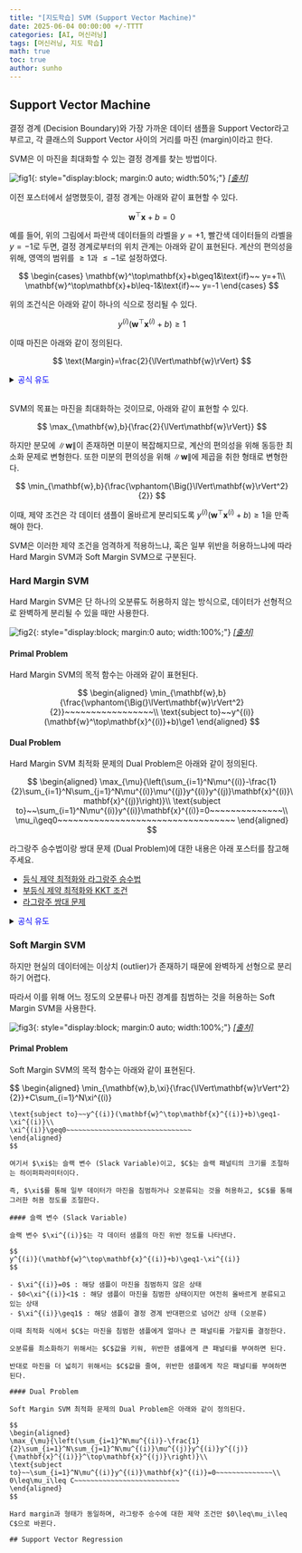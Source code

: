 ```yaml
---
title: "[지도학습] SVM (Support Vector Machine)"
date: 2025-06-04 00:00:00 +/-TTTT
categories: [AI, 머신러닝]
tags: [머신러닝, 지도 학습]
math: true
toc: true
author: sunho
---
```


## Support Vector Machine

결정 경계 (Decision Boundary)와 가장 가까운 데이터 샘플을 Support Vector라고 부르고, 각 클래스의 Support Vector 사이의 거리를 마진 (margin)이라고 한다.

SVM은 이 마진을 최대화할 수 있는 결정 경계를 찾는 방법이다.

![fig1](ml/4-1.png){: style="display:block; margin:0 auto; width:50%;"}
_[[출처]](https://python.plainenglish.io/a-comprehensive-guide-to-support-vector-machine-svm-algorithm-76dbcf18b5ae)_

이전 포스터에서 설명했듯이, 결정 경계는 아래와 같이 표현할 수 있다.

$$
\mathbf{w}^\top\mathbf{x}+b=0
$$

예를 들어, 위의 그림에서 파란색 데이터들의 라벨을 $y=+1$, 빨간색 데이터들의 라벨을 $y=-1$로 두면, 결정 경계로부터의 위치 관계는 아래와 같이 표현된다. 계산의 편의성을 위해, 영역의 범위를 $\geq1$과 $\leq-1$로 설정하였다.

$$
\begin{cases}
\mathbf{w}^\top\mathbf{x}+b\geq1&\text{if}~~ y=+1\\
\mathbf{w}^\top\mathbf{x}+b\leq-1&\text{if}~~ y=-1
\end{cases}
$$

위의 조건식은 아래와 같이 하나의 식으로 정리될 수 있다.

$$
y^{(i)}(\mathbf{w}^\top\mathbf{x}^{(i)}+b)\ge1
$$

이때 마진은 아래와 같이 정의된다.

$$
\text{Margin}=\frac{2}{\lVert\mathbf{w}\rVert}
$$

<details>
<summary><font color='#0000FF'>공식 유도</font></summary>
<div markdown="1">

$$
\begin{aligned}\vphantom{\Big(}
\mathbf{w}^\top\mathbf{x}+b=1\quad\to\quad w_2x_2+w_1x_1+b=1~~~\\
\mathbf{w}^\top\mathbf{x}+b=-1\quad\to\quad w_2x_2+w_1x_1+b=-1
\end{aligned}
$$

두 직선 $w_2x_2+w_1x_1+b-1=0$과 $w_2x_2+w_1x_1+b+1=0$ 사이의 거리 $d$는 아래와 같이 정의된다.

$$
d=\frac{\lvert(b-1)-(b+1)\rvert}{\sqrt{w_2^2+w_1^2}}=\frac{2}{\lVert\mathbf{w}\rVert_2}
$$

---

</div>
</details>
<br>

SVM의 목표는 마진을 최대화하는 것이므로, 아래와 같이 표현할 수 있다.

$$
\max_{\mathbf{w},b}{\frac{2}{\lVert\mathbf{w}\rVert}}
$$

하지만 분모에 $\lVert\mathbf{w}\rVert$이 존재하면 미분이 복잡해지므로,
계산의 편의성을 위해 동등한 최소화 문제로 변형한다. 또한 미분의 편의성을 위해 $\lVert\mathbf{w}\rVert$에 제곱을 취한 형태로 변형한다.

$$
\min_{\mathbf{w},b}{\frac{\vphantom{\Big(}\lVert\mathbf{w}\rVert^2}{2}}
$$

이때, 제약 조건은 각 데이터 샘플이 올바르게 분리되도록 $y^{(i)}(\mathbf{w}^\top\mathbf{x}^{(i)}+b)\ge1$을 만족해야 한다.

SVM은 이러한 제약 조건을 엄격하게 적용하느냐, 혹은 일부 위반을 허용하느냐에 따라
Hard Margin SVM과 Soft Margin SVM으로 구분된다.

### Hard Margin SVM

Hard Margin SVM은 단 하나의 오분류도 허용하지 않는 방식으로, 데이터가 선형적으로 완벽하게 분리될 수 있을 때만 사용한다.

![fig2](ml/4-2.png){: style="display:block; margin:0 auto; width:100%;"}
_[[출처]](https://medium.com/@apurvjain37/support-vector-machine-s-v-m-classifiers-and-kernels-9e13176c9396)_

#### Primal Problem

Hard Margin SVM의 목적 함수는 아래와 같이 표현된다.

$$
\begin{aligned}
\min_{\mathbf{w},b}{\frac{\vphantom{\Big(}\lVert\mathbf{w}\rVert^2}{2}}~~~~~~~~~~~~~~~~~\\
\text{subject to}~~y^{(i)}(\mathbf{w}^\top\mathbf{x}^{(i)}+b)\ge1
\end{aligned}
$$

#### Dual Problem

Hard Margin SVM 최적화 문제의 Dual Problem은 아래와 같이 정의된다.

$$
\begin{aligned}
\max_{\mu}{\left(\sum_{i=1}^N\mu^{(i)}-\frac{1}{2}\sum_{i=1}^N\sum_{j=1}^N\mu^{(i)}\mu^{(j)}y^{(i)}y^{(j)}\mathbf{x}^{(i)}\mathbf{x}^{(j)}\right)}\\
\text{subject to}~~\sum_{i=1}^N\mu^{(i)}y^{(i)}\mathbf{x}^{(i)}=0~~~~~~~~~~~~~~\\
\mu_i\geq0~~~~~~~~~~~~~~~~~~~~~~~~~~~~~~~~~~
\end{aligned}
$$

라그랑주 승수법이랑 쌍대 문제 (Dual Problem)에 대한 내용은 아래 포스터를 참고해주세요.

- [등식 제약 최적화와 라그랑주 승수법](https://suniverse77.github.io/posts/Lagrange/)
- [부등식 제약 최적화와 KKT 조건](https://suniverse77.github.io/posts/KKT/)
- [라그랑주 쌍대 문제](https://suniverse77.github.io/posts/Dual/)

<details>
<summary><font color='#0000FF'>공식 유도</font></summary>
<div markdown="1">

$$
\begin{aligned}
\min_{\mathbf{w},b}{\frac{\vphantom{\Big(}\lVert\mathbf{w}\rVert^2}{2}}~~~~~~~~~~~~~~~~~\\
\text{subject to}~~y^{(i)}(\mathbf{w}^\top\mathbf{x}^{(i)}+b)\ge1
\end{aligned}
$$

---

**1. 라그랑주 함수 정의**

$$
\mathcal{L}(\mathbf{w},b,\mu)=\frac{\lVert\mathbf{w}\rVert^2}{2}+\sum_{i=1}^N\mu^{(i)}\left[1-y^{(i)}(\mathbf{w}^\top\mathbf{x}^{(i)}+b)\right]
~~,~~\mu^{(i)}\geq0
$$

**2. Dual 함수 정의**

$$
\mathcal{D}(\mu)=\inf_{\mathbf{w},b}~\mathcal{L}(\mathbf{w},b,\mu)
$$

**3. Dual 함수 계산**

$$
\nabla_\mathbf{w}\mathcal{L}=\mathbf{w}-\sum_{i=1}^N\mu^{(i)}y^{(i)}\mathbf{x}^{(i)}=0~~\to~~\mathbf{w}=\sum_{i=1}^N\mu^{(i)}y^{(i)}\mathbf{x}^{(i)}
$$

$$
\nabla_b\mathcal{L}=-\sum_{i=1}^N\mu_iy_i=0~~\to~~\sum_{i=1}^N\mu_iy_i=0
$$

이를 $\mathcal{L}$에 대입하면, 아래와 같은 식을 얻을 수 있다.

$$
\mathcal{D}(\mu)=\sum_{i=1}^N\mu^{(i)}-\frac{\lVert\mathbf{w}\rVert^2}{2}=
\sum_{i=1}^N\mu^{(i)}-\frac{1}{2}\sum_{i=1}^N\sum_{j=1}^N\mu^{(i)}\mu^{(j)}y^{(i)}y^{(j)}\mathbf{x}^{(i)}\mathbf{x}^{(j)}
$$

**4. Dual Problem 정의**

$$
\begin{aligned}
\max_{\mu}{\left(\sum_{i=1}^N\mu^{(i)}-\frac{1}{2}\sum_{i=1}^N\sum_{j=1}^N\mu^{(i)}\mu^{(j)}y^{(i)}y^{(j)}\mathbf{x}^{(i)}\mathbf{x}^{(j)}\right)}\\
\text{subject to}~~\sum_{i=1}^N\mu^{(i)}y^{(i)}\mathbf{x}^{(i)}=0~~~~~~~~~~~~~~\\
\mu_i\geq0~~~~~~~~~~~~~~~~~~~~~~~~~~~~~~~~~~
\end{aligned}
$$

---

</div>
</details>

### Soft Margin SVM

하지만 현실의 데이터에는 이상치 (outlier)가 존재하기 때문에 완벽하게 선형으로 분리하기 어렵다.

따라서 이를 위해 어느 정도의 오분류나 마진 경계를 침범하는 것을 허용하는 Soft Margin SVM을 사용한다.

![fig3](ml/4-3.png){: style="display:block; margin:0 auto; width:100%;"}
_[[출처]](https://medium.com/@apurvjain37/support-vector-machine-s-v-m-classifiers-and-kernels-9e13176c9396)_

#### Primal Problem

Soft Margin SVM의 목적 함수는 아래와 같이 표현된다.

$$
\begin{aligned}
\min_{\mathbf{w},b,\xi}{\frac{\lVert\mathbf{w}\rVert^2}{2}}+C\sum_{i=1}^N\xi^{(i)}
~~~~~~~~~~~\\
\text{subject to}~~y^{(i)}(\mathbf{w}^\top\mathbf{x}^{(i)}+b)\geq1-\xi^{(i)}\\
\xi^{(i)}\geq0~~~~~~~~~~~~~~~~~~~~~~~~~~~~~~~
\end{aligned}
$$

여기서 $\xi$는 슬랙 변수 (Slack Variable)이고, $C$는 슬랙 패널티의 크기를 조절하는 하이퍼파라미터이다.

즉, $\xi$를 통해 일부 데이터가 마진을 침범하거나 오분류되는 것을 허용하고, $C$를 통해 그러한 허용 정도를 조절한다.

#### 슬랙 변수 (Slack Variable)

슬랙 변수 $\xi^{(i)}$는 각 데이터 샘플의 마진 위반 정도를 나타낸다.

$$
y^{(i)}(\mathbf{w}^\top\mathbf{x}^{(i)}+b)\geq1-\xi^{(i)}
$$

- $\xi^{(i)}=0$ : 해당 샘플이 마진을 침범하지 않은 상태
- $0<\xi^{(i)}<1$ : 해당 샘플이 마진을 침범한 상태이지만 여전히 올바르게 분류되고 있는 상태
- $\xi^{(i)}\geq1$ : 해당 샘플이 결정 경계 반대편으로 넘어간 상태 (오분류)

이때 최적화 식에서 $C$는 마진을 침범한 샘플에게 얼마나 큰 패널티를 가할지를 결정한다.

오분류를 최소화하기 위해서는 $C$값을 키워, 위반한 샘플에게 큰 패널티를 부여하면 된다.

반대로 마진을 더 넓히기 위해서는 $C$값을 줄여, 위반한 샘플에게 작은 패널티를 부여하면 된다.

#### Dual Problem

Soft Margin SVM 최적화 문제의 Dual Problem은 아래와 같이 정의된다.

$$
\begin{aligned}
\max_{\mu}{\left(\sum_{i=1}^N\mu^{(i)}-\frac{1}{2}\sum_{i=1}^N\sum_{j=1}^N\mu^{(i)}\mu^{(j)}y^{(i)}y^{(j)}{\mathbf{x}^{(i)}}^\top\mathbf{x}^{(j)}\right)}\\
\text{subject to}~~\sum_{i=1}^N\mu^{(i)}y^{(i)}\mathbf{x}^{(i)}=0~~~~~~~~~~~~~~\\
0\leq\mu_i\leq C~~~~~~~~~~~~~~~~~~~~~~~~~~
\end{aligned}
$$

Hard margin과 형태가 동일하며, 라그랑주 승수에 대한 제약 조건만 $0\leq\mu_i\leq C$으로 바뀐다.

## Support Vector Regression

